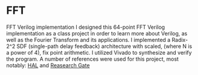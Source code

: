 # FFT
FFT Verilog implementation 
I designed this 64-point FFT Verilog implementation as a class project in order to learn more about Verilog, as well as the Fourier Transform and its applications. 
I implemented a Radix-2^2 SDF (single-path delay feedback) architecture with scaled, (where N is a power of 4), fix point arithmetic. I utilized Vivado to synthesize and verify the program. 
A number of references were used for this project, most notably: [HAL](https://hal.science/hal-01800743/document) and [Reasearch Gate](https://www.researchgate.net/figure/N-point-R22SDF-pipeline-FFT-processor-architecture_fig2_26850326)
